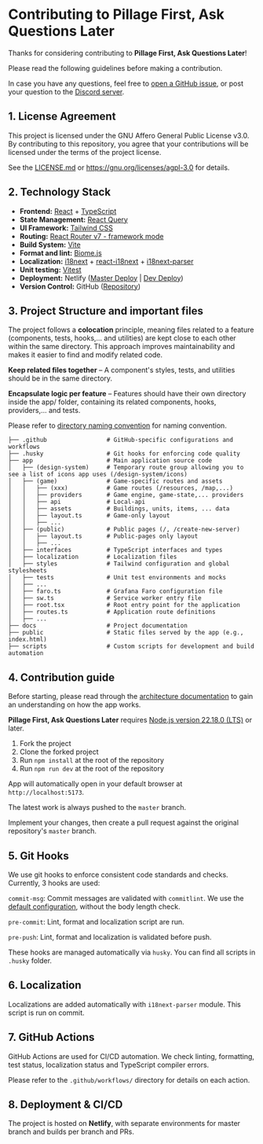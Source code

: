 # Contributing to Pillage First, Ask Questions Later

Thanks for considering contributing to **Pillage First, Ask Questions Later**!

Please read the following guidelines before making a contribution.

In case you have any questions, feel free to [open a GitHub issue](https://github.com/jurerotar/Pillage-First-Ask-Questions-Later/issues/new/choose), or post your question to the [Discord server](https://discord.gg/Ep7NKVXUZA).

## 1. License Agreement

This project is licensed under the GNU Affero General Public License v3.0.
By contributing to this repository, you agree that your contributions will be licensed under the terms of the project license.

See the [LICENSE.md](/LICENSE.md) or https://gnu.org/licenses/agpl-3.0 for details.

## 2. Technology Stack

- **Frontend:** [React](https://react.dev) + [TypeScript](https://www.typescriptlang.org/)
- **State Management:** [React Query](https://tanstack.com/query/latest)
- **UI Framework:** [Tailwind CSS](https://tailwindcss.com)
- **Routing:** [React Router v7 - framework mode](https://reactrouter.com)
- **Build System:** [Vite](https://vitejs.dev)
- **Format and lint:** [Biome.js](https://biomejs.dev)
- **Localization:** [i18next](https://www.i18next.com) + [react-i18next](https://react.i18next.com) + [i18next-parser](https://github.com/i18next/i18next-parser)
- **Unit testing:** [Vitest](https://vitest.dev)
- **Deployment:** Netlify ([Master Deploy](https://pillagefirst.netlify.app) | [Dev Deploy](https://develop--pillagefirst.netlify.app))
- **Version Control:** GitHub ([Repository](https://github.com/jurerotar/Pillage-First-Ask-Questions-Later))

## 3. Project Structure and important files

The project follows a **colocation** principle, meaning files related to a feature (components, tests, hooks,... and utilities) are kept
close to each other within the same directory. This approach improves maintainability and makes it easier to find and modify related code.

**Keep related files together** – A component's styles, tests, and utilities should be in the same directory.

**Encapsulate logic per feature** – Features should have their own directory inside the app/ folder, containing its related components,
hooks, providers,... and tests.

Please refer to [directory naming convention](./docs/DIRECTORY_NAMING_CONVENTION.md) for naming convention.

```
├── .github                 # GitHub-specific configurations and workflows
├── .husky                  # Git hooks for enforcing code quality
├── app                     # Main application source code
│   ├── (design-system)     # Temporary route group allowing you to see a list of icons app uses (/design-system/icons)
│   ├── (game)              # Game-specific routes and assets
│   │   ├── (xxx)           # Game routes (/resources, /map,...)
│   │   ├── providers       # Game engine, game-state,... providers
│   │   ├── api             # Local-api
│   │   ├── assets          # Buildings, units, items, ... data
│   │   ├── layout.ts       # Game-only layout
│   │   ├── ...
│   ├── (public)            # Public pages (/, /create-new-server)
│   │   ├── layout.ts       # Public-pages only layout
│   │   ├── ...
│   ├── interfaces          # TypeScript interfaces and types
│   ├── localization        # Localization files
│   ├── styles              # Tailwind configuration and global stylesheets
│   ├── tests               # Unit test environments and mocks
│   ├── ...
│   ├── faro.ts             # Grafana Faro configuration file
│   ├── sw.ts               # Service worker entry file
│   ├── root.tsx            # Root entry point for the application
│   ├── routes.ts           # Application route definitions
│   ├── ...
├── docs                    # Project documentation
├── public                  # Static files served by the app (e.g., index.html)
├── scripts                 # Custom scripts for development and build automation
```

## 4. Contribution guide

Before starting, please read through the [architecture documentation](./docs/ARCHITECTURE.md) to gain an understanding on how the app works.

**Pillage First, Ask Questions Later** requires [Node.js version 22.18.0 (LTS)](https://nodejs.org/en/download) or later.

1. Fork the project
2. Clone the forked project
3. Run `npm install` at the root of the repository
4. Run `npm run dev` at the root of the repository

App will automatically open in your default browser at `http://localhost:5173`.

The latest work is always pushed to the `master` branch.

Implement your changes, then create a pull request against the original repository's `master` branch.

## 5. Git Hooks

We use git hooks to enforce consistent code standards and checks. Currently, 3 hooks are used:

`commit-msg`: Commit messages are validated with `commitlint`. We use the [default configuration](https://github.com/conventional-changelog/commitlint/tree/master/%40commitlint/config-conventional), without the body length check.

`pre-commit`: Lint, format and localization script are run.

`pre-push`: Lint, format and localization is validated before push.

These hooks are managed automatically via `husky`. You can find all scripts in `.husky` folder.

## 6. Localization

Localizations are added automatically with `i18next-parser` module. This script is run on commit.

## 7. GitHub Actions

GitHub Actions are used for CI/CD automation. We check linting, formatting, test status, localization status and TypeScript compiler errors.

Please refer to the `.github/workflows/` directory for details on each action.

## 8. Deployment & CI/CD

The project is hosted on **Netlify**, with separate environments for master branch and builds per branch and PRs.

